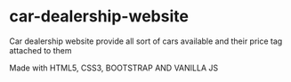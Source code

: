 # car-dealership-website

Car dealership website provide all sort of cars available and their price tag attached to them

Made with 
HTML5, CSS3, BOOTSTRAP AND VANILLA JS
